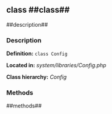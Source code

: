 class ##class## 
------------

##description## 


### Description ###

**Definition:** `class Config`

**Located in:** *system/libraries/Config.php*

**Class hierarchy:** *Config*


### Methods ###

##methods## 

